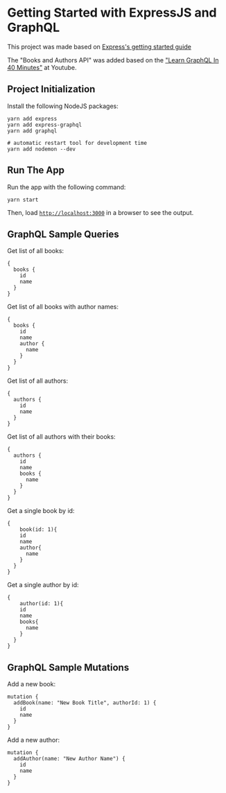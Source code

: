 # Getting Started with ExpressJS and GraphQL

This project was made based on [Express's getting started guide](https://expressjs.com/en/starter/installing.html)

The "Books and Authors API" was added based on the ["Learn GraphQL In 40 Minutes"](https://www.youtube.com/watch?v=ZQL7tL2S0oQ) at Youtube.

## Project Initialization

Install the following NodeJS packages:

```console
yarn add express
yarn add express-graphql
yarn add graphql

# automatic restart tool for development time
yarn add nodemon --dev
```

## Run The App

Run the app with the following command:

```console
yarn start
```
Then, load [`http://localhost:3000`](http://localhost:3000) in a browser to see the output.

## GraphQL Sample Queries

Get list of all books:

```console
{
  books {
    id
    name
  }
}
```

Get list of all books with author names:

```console
{
  books {
    id
    name
    author {
      name
    }
  }
}
```

Get list of all authors:

```console
{
  authors {
    id
    name
  }
}
```

Get list of all authors with their books:

```console
{
  authors {
    id
    name
    books {
      name
    }
  }
}
```

Get a single book by id:

```console
{
	book(id: 1){
    id
    name
    author{
      name
    }
  }
}
```

Get a single author by id:

```console
{
	author(id: 1){
    id
    name
    books{
      name
    }
  }
}
```

## GraphQL Sample Mutations

Add a new book:

```console
mutation {
  addBook(name: "New Book Title", authorId: 1) {
    id
    name
  }
}
```

Add a new author:

```console
mutation {
  addAuthor(name: "New Author Name") {
    id
    name
  }
}
```